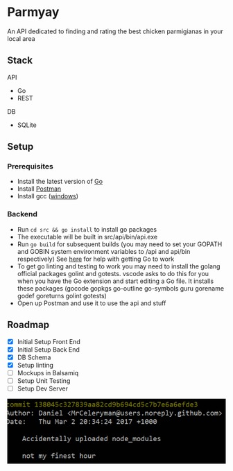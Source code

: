 # Parmyay

An API dedicated to finding and rating the best chicken parmigianas in your local area

## Stack

API
* Go
* REST

DB
* SQLite

## Setup

### Prerequisites

* Install the latest version of [Go](https://golang.org/dl/)
* Install [Postman](https://www.getpostman.com/)
* Install gcc ([windows](https://sourceforge.net/projects/mingw-w64/?source=typ_redirect))

### Backend
* Run `cd src && go install` to install go packages
* The executable will be built in src/api/bin/api.exe
* Run ` go build ` for subsequent builds 
(you may need to set your GOPATH and GOBIN system environment variables to /api and api/bin respectively)
See [here](https://github.com/golang/go/wiki/InstallTroubleshooting) for help with getting Go to work
* To get go linting and testing to work you may need to install the golang official packages golint and gotests.
vscode asks to do this for you when you have the Go extension and start editing a Go file.
It installs these packages (gocode gopkgs go-outline go-symbols guru gorename godef goreturns golint gotests)
* Open up Postman and use it to use the api and stuff

## Roadmap

- [x] Initial Setup Front End
- [x] Initial Setup Back End
- [x] DB Schema
- [x] Setup linting
- [ ] Mockups in Balsamiq
- [ ] Setup Unit Testing
- [ ] Setup Dev Server
 
![alt text](/img/commit.png?raw=true "Try and beat this commit")
